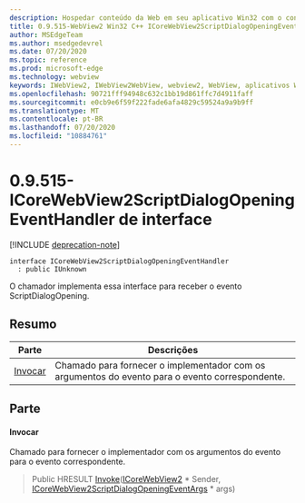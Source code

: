 ```yaml
---
description: Hospedar conteúdo da Web em seu aplicativo Win32 com o controle WebView2 do Microsoft Edge
title: 0.9.515-WebView2 Win32 C++ ICoreWebView2ScriptDialogOpeningEventHandler
author: MSEdgeTeam
ms.author: msedgedevrel
ms.date: 07/20/2020
ms.topic: reference
ms.prod: microsoft-edge
ms.technology: webview
keywords: IWebView2, IWebView2WebView, webview2, WebView, aplicativos Win32, Win32, Edge, ICoreWebView2, ICoreWebView2Controller, controle do navegador, HTML Edge
ms.openlocfilehash: 90721fff94948c632c1bb19d861ffc7d4911faff
ms.sourcegitcommit: e0cb9e6f59f222fade6afa4829c59524a9a9b9ff
ms.translationtype: MT
ms.contentlocale: pt-BR
ms.lasthandoff: 07/20/2020
ms.locfileid: "10884761"
---
```

# 0.9.515-ICoreWebView2ScriptDialogOpeningEventHandler de interface 

[!INCLUDE [deprecation-note](../../includes/deprecation-note.md)]

```
interface ICoreWebView2ScriptDialogOpeningEventHandler
  : public IUnknown
```

O chamador implementa essa interface para receber o evento ScriptDialogOpening.

## Resumo

 Parte                        | Descrições
--------------------------------|---------------------------------------------
[Invocar](#invoke) | Chamado para fornecer o implementador com os argumentos do evento para o evento correspondente.

## Parte

#### Invocar 

Chamado para fornecer o implementador com os argumentos do evento para o evento correspondente.

> Public HRESULT [Invoke](#invoke)([ICoreWebView2](icorewebview2.md) * Sender, [ICoreWebView2ScriptDialogOpeningEventArgs](icorewebview2scriptdialogopeningeventargs.md) * args)

